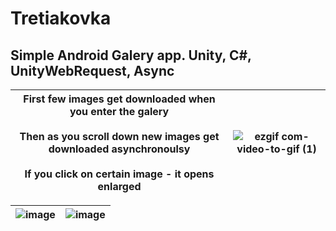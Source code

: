 # Tretiakovka
Simple Android Galery app. Unity, C#, UnityWebRequest, Async
--------------------------------------------------------

| First few images get downloaded when you enter the galery<br><br>Then as you scroll down new images get downloaded asynchronoulsy<br><br>If you click on certain image - it opens enlarged | ![ezgif com-video-to-gif (1)](https://github.com/SilentCoast/Tretiakovka/assets/94042423/5e10c285-5086-44d7-a42d-d79a797cc52d) |
| --- | --- |

| ![image](https://github.com/SilentCoast/Tretiakovka/assets/94042423/72399064-af8e-47eb-91ae-9a8693657e6c) | ![image](https://github.com/SilentCoast/Tretiakovka/assets/94042423/9d44e646-ad39-4b40-bc49-bc5ab7a6e4a4) |
| --- | --- |


